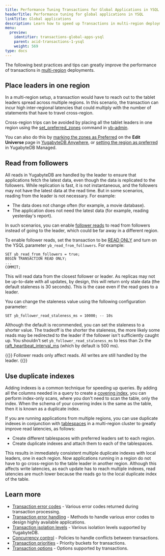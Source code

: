 ```yaml
---
title: Performance Tuning Transactions for Global Applications in YSQL
headerTitle: Performance tuning for global applications in YSQL
linkTitle: Global applications
description: Learn how to speed up Transactions in multi-region deployments in YSQL.
menu:
  preview:
    identifier: transactions-global-apps-ysql
    parent: acid-transactions-1-ysql
    weight: 569
type: docs
---
```


The following best practices and tips can greatly improve the performance of transactions in [multi-region](../../../../explore/multi-region-deployments/) deployments.

## Place leaders in one region

In a multi-region setup, a transaction would have to reach out to the tablet leaders spread across multiple regions. In this scenario, the transaction can incur high inter-regional latencies that could multiply with the number of statements that have to travel cross-region.

Cross-region trips can be avoided by placing all the tablet leaders in one region using the [set_preferred_zones](../../../../admin/yb-admin/#set-preferred-zones) command in [yb-admin](../../../../admin/yb-admin/).

You can also do this by [marking the zones as Preferred](../../../../yugabyte-platform/manage-deployments/edit-universe/) on the **Edit Universe** page in [YugabyteDB Anywhere](../../../../yugabyte-platform/), or [setting the region as preferred](../../../../yugabyte-cloud/cloud-basics/create-clusters/create-clusters-multisync/#preferred-region) in YugabyteDB Managed.

## Read from followers

All reads in YugabyteDB are handled by the leader to ensure that applications fetch the latest data, even though the data is replicated to the followers. While replication is fast, it is not instantaneous, and the followers may not have the latest data at the read time. But in some scenarios, reading from the leader is not necessary. For example:

- The data does not change often (for example, a movie database).
- The application does not need the latest data (for example, reading yesterday's report).

In such scenarios, you can enable [follower reads](../../../../explore/ysql-language-features/going-beyond-sql/follower-reads-ysql/) to read from followers instead of going to the leader, which could be far away in a different region.

To enable follower reads, set the transaction to be [READ ONLY](../../../../api/ysql/the-sql-language/statements/txn_set/#read-only-mode) and turn on the YSQL parameter `yb_read_from_followers`. For example:

```plpgsql
SET yb_read_from_followers = true;
BEGIN TRANSACTION READ ONLY;
...
COMMIT;
```

This will read data from the closest follower or leader. As replicas may not be up-to-date with all updates, by design, this will return only stale data (the default staleness is 30 seconds). This is the case even if the read goes to a leader.

You can change the staleness value using the following configuration parameter:

```plpgsql
SET yb_follower_read_staleness_ms = 10000; -- 10s
```

Although the default is recommended, you can set the staleness to a shorter value. The tradeoff is the shorter the staleness, the more likely some reads may be redirected to the leader if the follower isn't sufficiently caught up. You shouldn't set `yb_follower_read_staleness_ms` to less than 2x the [raft_heartbeat_interval_ms](../../../../reference/configuration/yb-tserver/#raft-heartbeat-interval-ms) (which by default is 500 ms).

{{<note>}}
Follower reads only affect reads. All writes are still handled by the leader.
{{</note>}}

## Use duplicate indexes

Adding indexes is a common technique for speeding up queries. By adding all the columns needed in a query to create a [covering index](../../../../explore/indexes-constraints/covering-index-ysql/), you can perform index-only scans, where you don't need to scan the table, only the index. When the schema of your covering index is the same as the table, then it is known as a duplicate index.

If you are running applications from multiple regions, you can use duplicate indexes in conjunction with [tablespaces](../../../../explore/ysql-language-features/going-beyond-sql/tablespaces/) in a multi-region cluster to greatly improve read latencies, as follows:

- Create different tablespaces with preferred leaders set to each region.
- Create duplicate indexes and attach them to each of the tablespaces.

This results in immediately consistent multiple duplicate indexes with local leaders, one in each region. Now applications running in a region do not have to go cross-region to the table leader in another region. Although this affects write latencies, as each update has to reach multiple indexes, read latencies are much lower because the reads go to the local duplicate index of the table.

## Learn more

- [Transaction error codes](../transactions-errorcodes-ysql/) - Various error codes returned during transaction processing.
- [Transaction error handling](../transactions-retries-ysql/) - Methods to handle various error codes to design highly available applications.
- [Transaction isolation levels](../../../../architecture/transactions/isolation-levels/) - Various isolation levels supported by YugabyteDB.
- [Concurrency control](../../../../architecture/transactions/concurrency-control/) - Policies to handle conflicts between transactions.
- [Transaction priorities](../../../../architecture/transactions/transaction-priorities/) - Priority buckets for transactions.
- [Transaction options](../../../../explore/transactions/distributed-transactions-ysql/#transaction-options) - Options supported by transactions.
